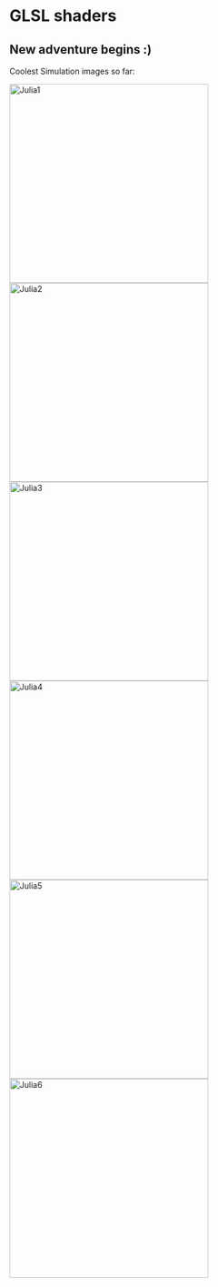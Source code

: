 <h1> GLSL shaders</h1>
<h2>New adventure begins :)</h2>

Coolest Simulation images so far:

  <img src="https://github.com/LukeGorgadze/GLSL/blob/master/Fractals/Images/Julia1.png" width="350" title="Julia1">
  <img src="https://github.com/LukeGorgadze/GLSL/blob/master/Fractals/Images/Julia2.png" width="350" alt="Julia2">
  <img src="https://github.com/LukeGorgadze/GLSL/blob/master/Fractals/Images/Julia3.png" width="350" title="Julia3">
  <img src="https://github.com/LukeGorgadze/GLSL/blob/master/Fractals/Images/julia4.png" width="350" alt="Julia4">
  <img src="https://github.com/LukeGorgadze/GLSL/blob/master/Fractals/Images/Julia5.png" width="350" alt="Julia5">
  <img src="https://github.com/LukeGorgadze/GLSL/blob/master/Fractals/Images/Julia6.png" width="350" alt="Julia6">

